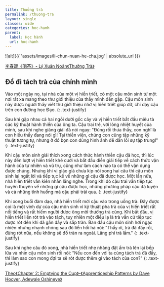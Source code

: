 ```yaml
---
title: Thưởng trà
permalink: /thuong-tra
layout: single
classes: wide
categories: hoc-hanh
parent:
  label: Học hành
  url: hoc-hanh
---
```


![alt]({{ 'assets/images/li-chun-nuan-he-cha.jpg' | absolute_url }})
> <cite>
<a target="_blank" href="https://www.artisoo.com/page.html?id=166.html">
李春暖《喝茶》- Lý Xuân Noãn《Thưởng Trà》
</a>
</cite>

## Đổ đi tách trà của chính mình
Vào một ngày nọ, tại nhà của một vị hiền triết, có một cậu môn sinh từ một nơi rất xa mang theo thư giới thiệu của thầy mình đến gặp. Cậu môn sinh này được người thầy viết thư giới thiệu nhờ vị hiền triết giúp đỡ, chỉ dạy cậu trên con đường học Đạo. 
{: .text-justify}

Sau khi gặp nhau cả hai ngồi dưới gốc cây và vị hiền triết bắt đầu miêu tả các kỹ thuật hành thiền của ông ta. Cậu trai trẻ, với lòng nhiệt huyết của mình, sau khi nghe giảng giải đã nói ngay: "Đúng rồi thưa thầy, con nghĩ là con hiểu thầy đang nói gì! Tại thiền viện, chúng con cũng tập những kỹ thuật tương tự, nhưng ở đó bọn con dùng hình ảnh để dẫn lối sự tập trung!"
{: .text-justify}

Khi cậu môn sinh giải thích xong cách thức hành thiền cậu đã học, thì lúc này đến lượt vị hiền triết khẽ cười và bắt đầu diễn giải tiếp về cách thức vận hành của tự nhiên và vũ trụ, cũng như làm cách nào ta có thể vận dụng được chúng. Nhưng khi vị giáo già chưa kịp nói xong hai câu thì cậu môn sinh lại ngắt lời và tiếp tục kể về những gì cậu đã được học. Một lần nữa, nhà hiền triết vẫn kiên nhẫn lắng nghe. Trong khi đó cậu trai vẫn tiếp tục huyên thuyên về những gì cậu được học, những phương pháp cậu đã luyện và cả những tình huống mà cậu phải trải qua.
{: .text-justify}

Khi xong buổi đàm dạo, nhà hiền triết mời cậu vào trong uống trà. Đây được coi là một vinh dự của cậu môn sinh vì kỹ thuật pha trà của vị hiền triết rất nổi tiếng và rất hiếm người được ông mời thưởng trà cùng. Khi bắt đầu, vị hiền triết liền rót trà vào tách, tuy nhiên một điều lạ là trà vẫn cứ tiếp tục được rót đến khi đã gần đầy và sắp tràn. Ban đầu cậu môn sinh hơi ngạc nhiên nhưng nhanh chóng sau đó liền hối hả nói: "Thầy ơi, trà đã đầy rồi, đừng rót nữa, nếu không sẽ đổ tràn ra ngoài. Lãng phí trà lắm."
{: .text-justify}

Sau khi nghe câu đó xong, nhà hiền triết nhẹ nhàng đặt ấm trà lên lại bếp lửa và nhìn cậu môn sinh rồi nói: "Nếu con đến với ta cùng tách trà đã đầy, thì làm sao con mong đợi ta sẽ rót được thêm gì vào tách của con?"
{: .text-justify}

> <cite>
<a target="_blank" href="https://www.oreilly.com/library/view/apprenticeship-patterns/9780596806842/ch02.html">Theo《Chapter 2: Emptying the Cup》-《Apprenticeship Patterns by Dave Hoover, Adewale Oshineye》</a>
</cite>
